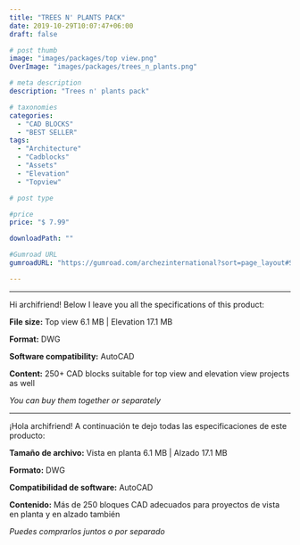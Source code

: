 ```yaml
---
title: "TREES N' PLANTS PACK"
date: 2019-10-29T10:07:47+06:00
draft: false

# post thumb
image: "images/packages/top view.png"
OverImage: "images/packages/trees_n_plants.png"

# meta description
description: "Trees n' plants pack"

# taxonomies
categories:
  - "CAD BLOCKS"
  - "BEST SELLER"
tags:
  - "Architecture"
  - "Cadblocks"
  - "Assets"
  - "Elevation"
  - "Topview"

# post type

#price
price: "$ 7.99"

downloadPath: ""

#Gumroad URL
gumroadURL: "https://gumroad.com/archezinternational?sort=page_layout#SQOYI"

---
```


___

Hi archifriend! Below I leave you all the specifications of this product:

**File size:** Top view 6.1 MB | Elevation 17.1 MB

**Format:** DWG

**Software compatibility:** AutoCAD

**Content:** 250+ CAD blocks suitable for top view and elevation view projects as well

*You can buy them together or separately*

_____

¡Hola archifriend! A continuación te dejo todas las especificaciones de este producto:

**Tamaño de archivo:** Vista en planta 6.1 MB | Alzado 17.1 MB

**Formato:** DWG

**Compatibilidad de software:** AutoCAD

**Contenido:** Más de 250 bloques CAD adecuados para proyectos de vista en planta y en alzado también

*Puedes comprarlos juntos o por separado*